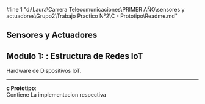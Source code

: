 #line 1 "d:\\Laura\\Carrera Telecomunicaciones\\PRIMER AÑO\\sensores y actuadores\\Grupo2\\Trabajo Practico N°2\\C - Prototipo\\Readme.md"

## Sensores y Actuadores
## Modulo 1: : Estructura de Redes IoT


Hardware de Dispositivos IoT.

---

**c Prototipo**:   
 Contiene La implementacion respectiva